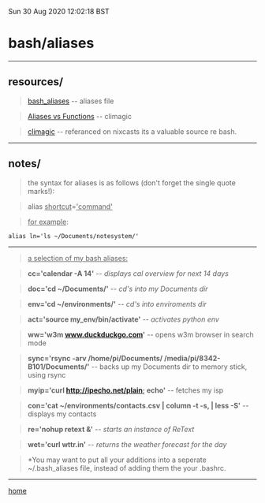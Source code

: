 Sun 30 Aug 2020 12:02:18 BST

# bash/aliases

_____


## resources/

> [bash_aliases](/home/pi/.bash_aliases) -- aliases file

> [Aliases vs Functions](https://youtu.be/GaAfhO1kpUk) -- climagic

> [climagic](https://m.youtube.com/user/climagic) -- referanced on nixcasts its a valuable source re bash.
___

## notes/

> the syntax for aliases is as follows (don't forget the single quote marks!):

> alias <u>shortcut</u>=<u>'command'</u>

> <u>for example</u>:

    alias ln='ls ~/Documents/notesystem/'

___

> <u>a selection of my bash aliases:</u>

> **cc='calendar -A 14'** -- *displays cal overview for next 14 days*

> **doc='cd ~/Documents/'** -- *cd's into my Documents dir*

> **env='cd ~/environments/'** -- *cd's into enviroments dir*

>  **act='source my_env/bin/activate'** -- *activates python env*

> **ww='w3m www.duckduckgo.com'** -- opens w3m browser in search mode

> **sync='rsync -arv /home/pi/Documents/ /media/pi/8342-B101/Documents/'** -- backs up my Documents dir to memory stick, using rsync

> **myip='curl http://ipecho.net/plain; echo'** -- fetches my isp

> **con='cat ~/environments/contacts.csv | column -t -s, | less -S'** -- displays my contacts

> **re='nohup retext &'** -- *starts an instance of ReText*

> **wet='curl wttr.in'** -- *returns the weather forecast for the day*


> *You may want to put all your additions into a seperate ~/.bash_aliases file, instead of adding them the your .bashrc.

___

[home](/home/pi/Documents/notesystem/bash-index.md) 

